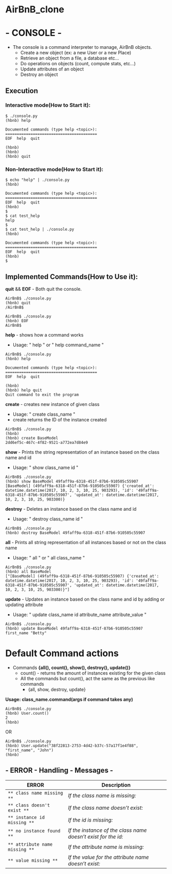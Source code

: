 # AirBnB_clone

# -    CONSOLE    -

- The console is a command interpreter to manage, AirBnB objects.
    - Create a new object (ex: a new User or a new Place)
    - Retrieve an object from a file, a database etc…
    - Do operations on objects (count, compute stats, etc…)
    - Update attributes of an object
    - Destroy an object

## Execution
### Interactive mode(How to Start it):

```
$ ./console.py
(hbnb) help

Documented commands (type help <topic>):
========================================
EOF  help  quit

(hbnb)
(hbnb)
(hbnb) quit
```

### Non-Interactive mode(How to Start it):

```
$ echo "help" | ./console.py
(hbnb)

Documented commands (type help <topic>):
========================================
EOF  help  quit
(hbnb)
$
$ cat test_help
help
$
$ cat test_help | ./console.py
(hbnb)

Documented commands (type help <topic>):
========================================
EOF  help  quit
(hbnb)
$
```

## Implemented Commands(How to Use it):

**quit** && **EOF** - Both quit the console.

```
AirBnB$ ./console.py
(hbnb) quit
/AirBnB$
```
```
AirBnB$ ./console.py
(hbnb) EOF
AirBnB$
```

**help** - shows how a command works
- Usage: " help " or " help command_name "

```
AirBnB$ ./console.py
(hbnb) help

Documented commands (type help <topic>):
========================================
EOF  help  quit

(hbnb)
(hbnb) help quit
Quit command to exit the program

```

**create** - creates new instance of given class
- Usage: " create class_name "
- create returns the ID of the instance created

```
AirBnB$ ./console.py
(hbnb)
(hbnb) create BaseModel
2dd6ef5c-467c-4f82-9521-a772ea7d84e9
```

**show** - Prints the string representation of an instance based on the class name and id
- Usage: " show class_name id "
```
AirBnB$ ./console.py
(hbnb) show BaseModel 49faff9a-6318-451f-87b6-910505c55907
[BaseModel] (49faff9a-6318-451f-87b6-910505c55907) {'created_at': datetime.datetime(2017, 10, 2, 3, 10, 25, 903293), 'id': '49faff9a-6318-451f-87b6-910505c55907', 'updated_at': datetime.datetime(2017, 10, 2, 3, 10, 25, 903300)}
```

**destroy** - Deletes an instance based on the class name and id
- Usage: " destroy class_name id "
```
AirBnB$ ./console.py
(hbnb) destroy BaseModel 49faff9a-6318-451f-87b6-910505c55907
```

**all** - Prints all string representation of all instances based or not on the class name
- Usage: " all " or " all class_name "
```
AirBnB$ ./console.py
(hbnb) all BaseModel
["[BaseModel] (49faff9a-6318-451f-87b6-910505c55907) {'created_at': datetime.datetime(2017, 10, 2, 3, 10, 25, 903293), 'id': '49faff9a-6318-451f-87b6-910505c55907', 'updated_at': datetime.datetime(2017, 10, 2, 3, 10, 25, 903300)}"]
```

**update** - Updates an instance based on the class name and id by adding or updating attribute
- Usage: " update class_name id attribute_name attribute_value "
```
AirBnB$ ./console.py
(hbnb) update BaseModel 49faff9a-6318-451f-87b6-910505c55907 first_name "Betty"
```

# Default Command actions

- Commands **{all(), count(), show(), destroy(), update()}**
    - count() - returns the amount of instances existing for the given class
    - All the commands but count(), act the same as the previous like commands
        - {all, show, destroy, update}

**Usage:  class_name.command(args if command takes any)**

```
AirBnB$ ./console.py
(hbnb) User.count()
2
(hbnb)
```

OR

```
AirBnB$ ./console.py
(hbnb) User.update("38f22813-2753-4d42-b37c-57a17f1e4f88", "first_name", "John")
(hbnb)
```

## - ERROR - Handling - Messages -

| **ERROR**                       | **Description**                                                |
|---------------------------------|----------------------------------------------------------------|
| `** class name missing **`      | *If the class name is missing:*                                |
| `** class doesn't exist **`     | *If the class name doesn’t exist:*                             |
| `** instance id missing **`     | *If the id is missing:*                                        |
| `** no instance found **`       | *If the instance of the class name doesn’t exist for the id:*  |
| `** attribute name missing **`  | *If the attribute name is missing:*                            |
| `** value missing **`           | *If the value for the attribute name doesn’t exist:*           |

